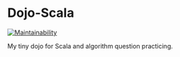 # Dojo-Scala

[![Maintainability](https://api.codeclimate.com/v1/badges/5a963d380148fbed4d2e/maintainability)](https://codeclimate.com/github/nsuthison/dojo-scala/maintainability)

My tiny dojo for Scala and algorithm question practicing.
